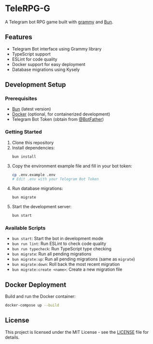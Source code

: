 # TeleRPG-G

A Telegram bot RPG game built with [grammy](https://grammy.dev/) and [Bun](https://bun.sh/).

## Features

- Telegram Bot interface using Grammy library
- TypeScript support
- ESLint for code quality
- Docker support for easy deployment
- Database migrations using Kysely

## Development Setup

### Prerequisites

- [Bun](https://bun.sh/) (latest version)
- [Docker](https://www.docker.com/) (optional, for containerized development)
- Telegram Bot Token (obtain from [@BotFather](https://t.me/BotFather))

### Getting Started

1. Clone this repository
2. Install dependencies:
   ```bash
   bun install
   ```
3. Copy the environment example file and fill in your bot token:
   ```bash
   cp .env.example .env
   # Edit .env with your Telegram Bot Token
   ```
4. Run database migrations:
   ```bash
   bun migrate
   ```
5. Start the development server:
   ```bash
   bun start
   ```

### Available Scripts

- `bun start`: Start the bot in development mode
- `bun run lint`: Run ESLint to check code quality
- `bun run typecheck`: Run TypeScript type checking
- `bun migrate`: Run all pending migrations
- `bun migrate:up`: Run all pending migrations (same as `migrate`)
- `bun migrate:down`: Roll back the most recent migration
- `bun migrate:create <name>`: Create a new migration file

## Docker Deployment

Build and run the Docker container:

```bash
docker-compose up --build
```

## License

This project is licensed under the MIT License - see the [LICENSE](LICENSE) file for details.
